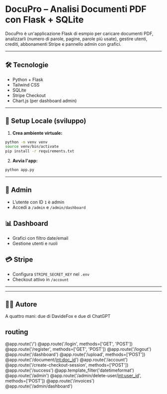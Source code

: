 # DocuPro – Analisi Documenti PDF con Flask + SQLite

DocuPro è un'applicazione Flask di esmpio per caricare documenti PDF, analizzarli (numero di parole, pagine, parole più usate), gestire utenti, crediti, abbonamenti Stripe e pannello admin con grafici.

---

## 🛠️ Tecnologie
- Python + Flask
- Tailwind CSS
- SQLite
- Stripe Checkout
- Chart.js (per dashboard admin)

---

## 🚀 Setup Locale (sviluppo)

1. **Crea ambiente virtuale:**

```bash
python -m venv venv
source venv/bin/activate
pip install -r requirements.txt
```

2. **Avvia l'app:**

```bash
python app.py
```

---

## 🔐 Admin
- L’utente con ID `1` è admin
- Accedi a `/admin` e `/admin/dashboard`

## 📊 Dashboard
- Grafici con filtro date/email
- Gestione utenti e ruoli

## 💳 Stripe
- Configura `STRIPE_SECRET_KEY` nel `.env`
- Checkout attivo in `/account`

---


---

## 👨‍💻 Autore
A quattro mani: due di DavideFox e due di ChatGPT


## routing

@app.route('/')
@app.route('/login', methods=['GET', 'POST'])
@app.route('/register', methods=['GET', 'POST'])
@app.route('/logout')
@app.route('/dashboard')
@app.route('/upload', methods=['POST'])
@app.route('/document/<int:doc_id>')
@app.route('/account')
@app.route('/create-checkout-session', methods=['POST'])
@app.route('/success')
@app.template_filter('datetimeformat')
@app.route('/admin')
@app.route('/admin/delete-user/<int:user_id>', methods=['POST'])
@app.route('/invoices')
@app.route('/admin/dashboard')
